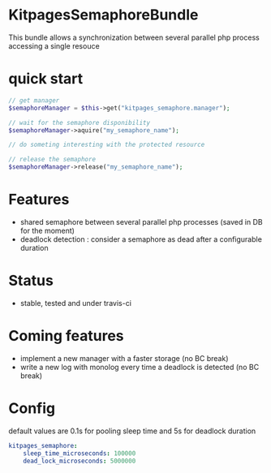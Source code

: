 KitpagesSemaphoreBundle
=======================

This bundle allows a synchronization between several parallel php process accessing a single resouce

# quick start

```php
// get manager
$semaphoreManager = $this->get("kitpages_semaphore.manager");

// wait for the semaphore disponibility
$semaphoreManager->aquire("my_semaphore_name");

// do someting interesting with the protected resource

// release the semaphore
$semaphoreManager->release("my_semaphore_name");
```

# Features

* shared semaphore between several parallel php processes (saved in DB for the moment)
* deadlock detection : consider a semaphore as dead after a configurable duration

# Status

* stable, tested and under travis-ci

# Coming features

* implement a new manager with a faster storage (no BC break)
* write a new log with monolog every time a deadlock is detected (no BC break)

# Config

default values are 0.1s for pooling sleep time and 5s for deadlock duration

```yaml
kitpages_semaphore:
    sleep_time_microseconds: 100000
    dead_lock_microseconds: 5000000
```
